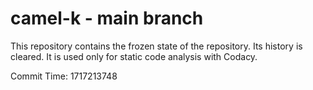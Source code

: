 # camel-k - main branch

This repository contains the frozen state of the repository.
Its history is cleared. It is used only for static code
analysis with Codacy.

Commit Time: 1717213748
